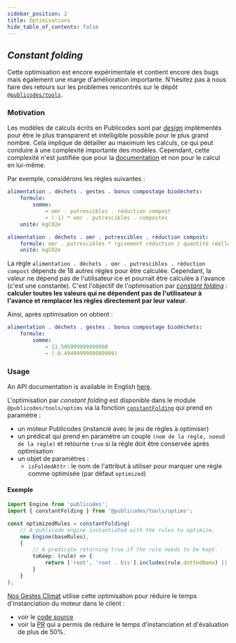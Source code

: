 ```yaml
---
sidebar_position: 2
title: Optimisations
hide_table_of_contents: false
---
```


## _Constant folding_

<Callout type="warning">

Cette optimisation est encore expérimentale et contient encore des bugs mais
également une marge d'amélioration importante. N'hésitez pas à nous faire des
retours sur les problèmes rencontrés sur le dépôt
[`@publicodes/tools`](https://github.com/publicodes/tools/issues).

</Callout>

### Motivation

Les modèles de calculs écrits en Publicodes sont par
[_design_](../pourquoi-publicodes/standard-modeles-ouverts#document%C3%A9s-sourc%C3%A9s)
implémentés pour être le plus transparent et intelligible possible pour le plus
grand nombre.
Cela implique de détailler au maximum les calculs, ce qui peut conduire à une
complexité importante des modèles. Cependant, cette complexité n'est justifiée
que pour la [documentation](../api/react-ui) et non pour le calcul en lui-même.

Par exemple, considérons les règles suivantes :

```yaml title="nosgestesclimat/data/alimentation/déchets.publicodes"
alimentation . déchets . gestes . bonus compostage biodéchets:
    formule:
        somme:
            - omr . putrescibles . réduction compost
            - (-1) * omr . putrescibles . compostés
    unité: kgCO2e

alimentation . déchets . omr . putrescibles . réduction compost:
    formule: omr . putrescibles * (gisement réduction / quantité réelle)
    unité: kgCO2e
```

La règle `alimentation . déchets . omr . putrescibles . réduction compost`
dépends de 18 autres règles pour être calculée. Cependant, la valeur ne dépend
pas de l'utilisateur·ice et pourrait être calculée à l'avance (c'est une constante).
C'est l'objectif de l'optimisation par [_constant
folding_](https://en.wikipedia.org/wiki/Constant_folding) : **calculer toutes les
valeurs qui ne dépendent pas de l'utilisateur à l'avance et remplacer les règles
directement par leur valeur**.

Ainsi, après optimisation on obtient :

```yaml
alimentation . déchets . gestes . bonus compostage biodéchets:
    formule:
        somme:
            - 11.505999999999998
            - (-0.4949999999999999)
```

### Usage

<Callout type="tip" >

An API documentation is available in English [here](https://publicodes.github.io/tools/modules/optims.html).

</Callout>

L'optimisation par _constant folding_ est disponible dans le module
`@publicodes/tools/optims` via la fonction
[`constantFolding`](https://publicodes.github.io/tools/functions/optims.constantFolding.html)
qui prend en paramètre :

-   un moteur Publicodes (instancié avec le jeu de règles à optimiser)
-   un prédicat qui prend en paramètre un couple `(nom de la règle, noeud de la
règle)` et retourne `true` si la règle doit être conservée après optimisation
-   un objet de paramètres :
    -   `isFoldedAttr` : le nom de l'attribut à utiliser pour marquer une règle
        comme optimisée (par défaut `optimized`)

#### Exemple

```typescript
import Engine from 'publicodes';
import { constantFolding } from '@publicodes/tools/optims';

const optimizedRules = constantFolding(
    // A publicode engine instantiated with the rules to optimize.
    new Engine(baseRules),
    {
        // A predicate returning true if the rule needs to be kept.
        toKeep: (rule) => {
            return ['root', 'root . bis'].includes(rule.dottedName) || !!rule.rawNode['to keep'];
        }
    }
);
```

<Callout type="info" >

[Nos Gestes Climat](https://nosgestesclimat.fr) utilise cette optimisation pour
réduire le temps d'instanciation du moteur dans le client :

-   voir le [code
    source](https://github.com/incubateur-ademe/nosgestesclimat/blob/59b02d4576851bd4d7688a52ea3f54e6a0156840/scripts/modelOptim.mjs#L12-L45)
-   voir la [PR](https://github.com/incubateur-ademe/nosgestesclimat/pull/1697)
    qui a permis de réduire le temps d'instanciation et d'évaluation de plus de
    50%.

</Callout>
